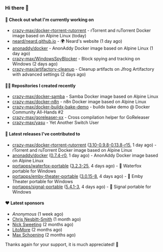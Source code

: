 ### Hi there 👋

#### 👷 Check out what I'm currently working on

- [crazy-max/docker-rtorrent-rutorrent](https://github.com/crazy-max/docker-rtorrent-rutorrent) - rTorrent and ruTorrent Docker image based on Alpine Linux (today)
- [neard/neard.github.io](https://github.com/neard/neard.github.io) - 🌍 Neard&#39;s website (1 day ago)
- [anonaddy/docker](https://github.com/anonaddy/docker) - AnonAddy Docker image based on Alpine Linux (1 day ago)
- [crazy-max/WindowsSpyBlocker](https://github.com/crazy-max/WindowsSpyBlocker) - Block spying and tracking on Windows (2 days ago)
- [crazy-max/artifactory-cleanup](https://github.com/crazy-max/artifactory-cleanup) - Cleanup artifacts on Jfrog Artifactory with advanced settings (2 days ago)

#### 👨‍💻 Repositories I created recently

- [crazy-max/docker-samba](https://github.com/crazy-max/docker-samba) - Samba Docker image based on Alpine Linux
- [crazy-max/docker-n8n](https://github.com/crazy-max/docker-n8n) - n8n Docker image based on Alpine Linux
- [crazy-max/docker-buildx-bake-demo](https://github.com/crazy-max/docker-buildx-bake-demo) - buildx bake demo @ Docker Community All-Hands #2
- [crazy-max/goreleaser-xx](https://github.com/crazy-max/goreleaser-xx) - Cross compilation helper for GoReleaser
- [crazy-max/yasu](https://github.com/crazy-max/yasu) - Yet Another Switch User

#### 🚀 Latest releases I've contributed to

- [crazy-max/docker-rtorrent-rutorrent](https://github.com/crazy-max/docker-rtorrent-rutorrent) ([3.10-0.9.8-0.13.8-r15](https://github.com/crazy-max/docker-rtorrent-rutorrent/releases/tag/3.10-0.9.8-0.13.8-r15), 1 day ago) - rTorrent and ruTorrent Docker image based on Alpine Linux
- [anonaddy/docker](https://github.com/anonaddy/docker) ([0.7.4-r0](https://github.com/anonaddy/docker/releases/tag/0.7.4-r0), 1 day ago) - AnonAddy Docker image based on Alpine Linux
- [portapps/waterfox-portable](https://github.com/portapps/waterfox-portable) ([3.2.3-25](https://github.com/portapps/waterfox-portable/releases/tag/3.2.3-25), 4 days ago) - 🚀 Waterfox portable for Windows 
- [portapps/emby-theater-portable](https://github.com/portapps/emby-theater-portable) ([3.0.15-8](https://github.com/portapps/emby-theater-portable/releases/tag/3.0.15-8), 4 days ago) - 🚀 Emby Theater portable for Windows
- [portapps/signal-portable](https://github.com/portapps/signal-portable) ([5.4.1-3](https://github.com/portapps/signal-portable/releases/tag/5.4.1-3), 4 days ago) - 🚀 Signal portable for Windows

#### ❤️ Latest sponsors
- _Anonymous_ (1 week ago)
- [Chris Nesbitt-Smith](https://github.com/chrisns) (1 month ago)
- [Nick Sweeting](https://github.com/pirate) (2 months ago)
- [LitoMore](https://github.com/LitoMore) (2 months ago)
- [Max Schoening](https://github.com/max) (2 months ago)

Thanks again for your support, it is much appreciated! 🙏

